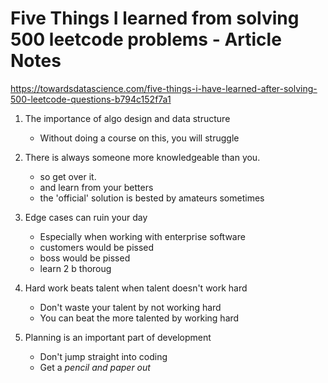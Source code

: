 # Five Things I learned from solving 500 leetcode problems - Article Notes
https://towardsdatascience.com/five-things-i-have-learned-after-solving-500-leetcode-questions-b794c152f7a1

1. The importance of algo design and data structure
    - Without doing a course on this, you will struggle
2. There is always someone more knowledgeable than you.
      - so get over it.
      - and learn from your betters
      - the 'official' solution is bested by amateurs sometimes
3. Edge cases can ruin your day
    - Especially when working with enterprise software
    - customers would be pissed
    - boss would be pissed
    - learn 2 b thoroug

4. Hard work beats talent when talent doesn't work hard
    - Don't waste your talent by not working hard
    - You can beat the more talented by working hard
6. Planning is an important part of development
    - Don't jump straight into coding
    - Get a _pencil and paper out_